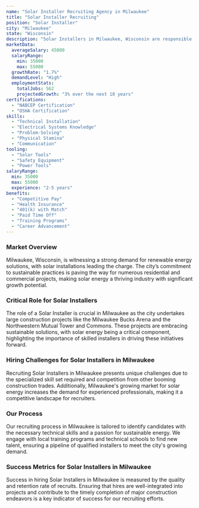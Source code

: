 ```yaml
---
name: "Solar Installer Recruiting Agency in Milwaukee"
title: "Solar Installer Recruiting"
position: "Solar Installer"
city: "Milwaukee"
state: "Wisconsin"
description: "Solar Installers in Milwaukee, Wisconsin are responsible for installing, maintaining, and repairing solar panels in residential and commercial properties."
marketData:
  averageSalary: 45000
  salaryRange:
    min: 35000
    max: 55000
  growthRate: "1.7%"
  demandLevel: "High"
  employmentStats:
    totalJobs: 562
    projectedGrowth: "3% over the next 10 years"
certifications:
  - "NABCEP Certification"
  - "OSHA Certification"
skills:
  - "Technical Installation"
  - "Electrical Systems Knowledge"
  - "Problem-Solving"
  - "Physical Stamina"
  - "Communication"
tooling:
  - "Solar Tools"
  - "Safety Equipment"
  - "Power Tools"
salaryRange:
  min: 35000
  max: 55000
  experience: "2-5 years"
benefits:
  - "Competitive Pay"
  - "Health Insurance"
  - "401(k) with Match"
  - "Paid Time Off"
  - "Training Programs"
  - "Career Advancement"
---
```


### Market Overview
Milwaukee, Wisconsin, is witnessing a strong demand for renewable energy solutions, with solar installations leading the charge. The city’s commitment to sustainable practices is paving the way for numerous residential and commercial projects, making solar energy a thriving industry with significant growth potential.

### Critical Role for Solar Installers
The role of a Solar Installer is crucial in Milwaukee as the city undertakes large construction projects like the Milwaukee Bucks Arena and the Northwestern Mutual Tower and Commons. These projects are embracing sustainable solutions, with solar energy being a critical component, highlighting the importance of skilled installers in driving these initiatives forward.

### Hiring Challenges for Solar Installers in Milwaukee
Recruiting Solar Installers in Milwaukee presents unique challenges due to the specialized skill set required and competition from other booming construction trades. Additionally, Milwaukee's growing market for solar energy increases the demand for experienced professionals, making it a competitive landscape for recruiters.

### Our Process
Our recruiting process in Milwaukee is tailored to identify candidates with the necessary technical skills and a passion for sustainable energy. We engage with local training programs and technical schools to find new talent, ensuring a pipeline of qualified installers to meet the city's growing demand.

### Success Metrics for Solar Installers in Milwaukee
Success in hiring Solar Installers in Milwaukee is measured by the quality and retention rate of recruits. Ensuring that hires are well-integrated into projects and contribute to the timely completion of major construction endeavors is a key indicator of success for our recruiting efforts.